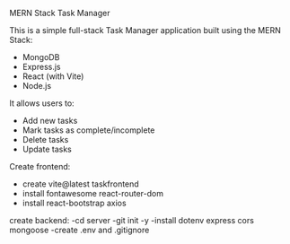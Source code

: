 MERN Stack Task Manager

This is a simple full-stack Task Manager application built using the MERN Stack:  
- MongoDB
- Express.js
- React (with Vite)
- Node.js

It allows users to:
- Add new tasks
- Mark tasks as complete/incomplete
- Delete tasks
- Update tasks


Create frontend:
 - create vite@latest taskfrontend
 - install fontawesome react-router-dom
 - install react-bootstrap axios

create backend:
-cd server
-git init -y
-install dotenv express cors mongoose
-create .env and .gitignore
